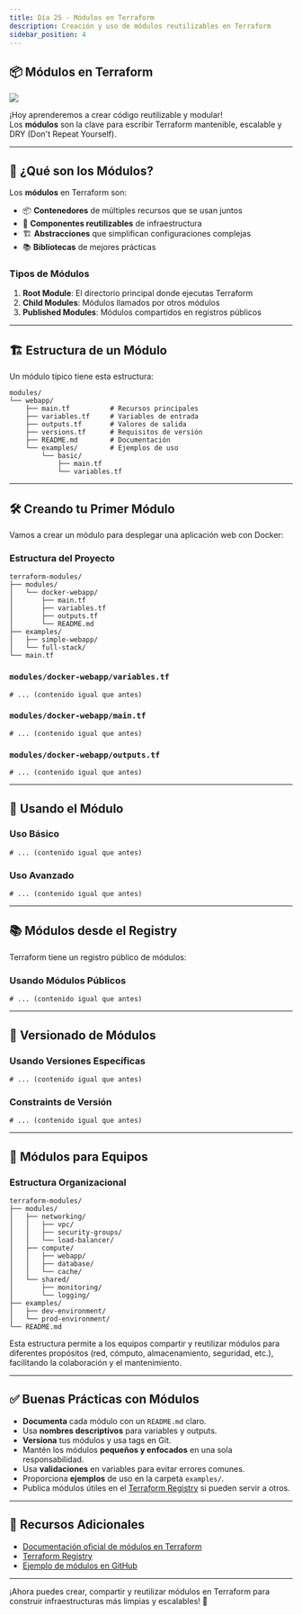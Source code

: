 ```yaml
---
title: Día 25 - Módulos en Terraform
description: Creación y uso de módulos reutilizables en Terraform
sidebar_position: 4
---
```


## 📦 Módulos en Terraform

![](../../static/images/banner/4.png)

¡Hoy aprenderemos a crear código reutilizable y modular!  
Los **módulos** son la clave para escribir Terraform mantenible, escalable y DRY (Don't Repeat Yourself).

---

## 🧩 ¿Qué son los Módulos?

Los **módulos** en Terraform son:

- 📦 **Contenedores** de múltiples recursos que se usan juntos
- 🔄 **Componentes reutilizables** de infraestructura
- 🏗️ **Abstracciones** que simplifican configuraciones complejas
- 📚 **Bibliotecas** de mejores prácticas

### Tipos de Módulos

1. **Root Module**: El directorio principal donde ejecutas Terraform
2. **Child Modules**: Módulos llamados por otros módulos
3. **Published Modules**: Módulos compartidos en registros públicos

---

## 🏗️ Estructura de un Módulo

Un módulo típico tiene esta estructura:

```
modules/
└── webapp/
    ├── main.tf          # Recursos principales
    ├── variables.tf     # Variables de entrada
    ├── outputs.tf       # Valores de salida
    ├── versions.tf      # Requisitos de versión
    ├── README.md        # Documentación
    └── examples/        # Ejemplos de uso
        └── basic/
            ├── main.tf
            └── variables.tf
```

---

## 🛠️ Creando tu Primer Módulo

Vamos a crear un módulo para desplegar una aplicación web con Docker:

### Estructura del Proyecto
```
terraform-modules/
├── modules/
│   └── docker-webapp/
│       ├── main.tf
│       ├── variables.tf
│       ├── outputs.tf
│       └── README.md
├── examples/
│   ├── simple-webapp/
│   └── full-stack/
└── main.tf
```

### `modules/docker-webapp/variables.tf`
```hcl
# ... (contenido igual que antes)
```

### `modules/docker-webapp/main.tf`
```hcl
# ... (contenido igual que antes)
```

### `modules/docker-webapp/outputs.tf`
```hcl
# ... (contenido igual que antes)
```

---

## 🔧 Usando el Módulo

### Uso Básico
```hcl
# ... (contenido igual que antes)
```

### Uso Avanzado
```hcl
# ... (contenido igual que antes)
```

---

## 📚 Módulos desde el Registry

Terraform tiene un registro público de módulos:

### Usando Módulos Públicos
```hcl
# ... (contenido igual que antes)
```

---

## 🔄 Versionado de Módulos

### Usando Versiones Específicas
```hcl
# ... (contenido igual que antes)
```

### Constraints de Versión
```hcl
# ... (contenido igual que antes)
```

---

## 🏢 Módulos para Equipos

### Estructura Organizacional
```
terraform-modules/
├── modules/
│   ├── networking/
│   │   ├── vpc/
│   │   ├── security-groups/
│   │   └── load-balancer/
│   ├── compute/
│   │   ├── webapp/
│   │   ├── database/
│   │   └── cache/
│   └── shared/
│       ├── monitoring/
│       └── logging/
├── examples/
│   ├── dev-environment/
│   └── prod-environment/
└── README.md
```

Esta estructura permite a los equipos compartir y reutilizar módulos para diferentes propósitos (red, cómputo, almacenamiento, seguridad, etc.), facilitando la colaboración y el mantenimiento.

---

## ✅ Buenas Prácticas con Módulos

- **Documenta** cada módulo con un `README.md` claro.
- Usa **nombres descriptivos** para variables y outputs.
- **Versiona** tus módulos y usa tags en Git.
- Mantén los módulos **pequeños y enfocados** en una sola responsabilidad.
- Usa **validaciones** en variables para evitar errores comunes.
- Proporciona **ejemplos** de uso en la carpeta `examples/`.
- Publica módulos útiles en el [Terraform Registry](https://registry.terraform.io/) si pueden servir a otros.

---

## 📝 Recursos Adicionales

- [Documentación oficial de módulos en Terraform](https://developer.hashicorp.com/terraform/language/modules)
- [Terraform Registry](https://registry.terraform.io/)
- [Ejemplo de módulos en GitHub](https://github.com/terraform-aws-modules)

---

¡Ahora puedes crear, compartir y reutilizar módulos en Terraform para construir infraestructuras más limpias y escalables! 🚀
